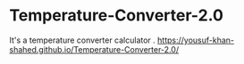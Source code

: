# Temperature-Converter-2.0
It's a temperature converter calculator .
https://yousuf-khan-shahed.github.io/Temperature-Converter-2.0/
